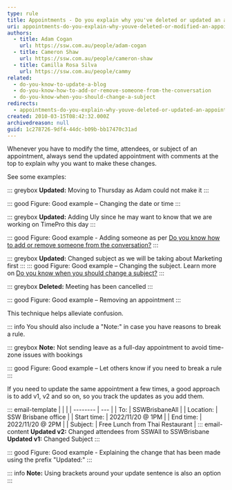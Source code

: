 ```yaml
---
type: rule
title: Appointments - Do you explain why you've deleted or updated an appointment?
uri: appointments-do-you-explain-why-youve-deleted-or-modified-an-appointment
authors:
  - title: Adam Cogan
    url: https://ssw.com.au/people/adam-cogan
  - title: Cameron Shaw
    url: https://ssw.com.au/people/cameron-shaw
  - title: Camilla Rosa Silva
    url: https://ssw.com.au/people/cammy
related:
  - do-you-know-to-update-a-blog
  - do-you-know-how-to-add-or-remove-someone-from-the-conversation
  - do-you-know-when-you-should-change-a-subject
redirects:
  - appointments-do-you-explain-why-youve-deleted-or-updated-an-appointment
created: 2010-03-15T08:42:32.000Z
archivedreason: null
guid: 1c278726-9df4-44dc-b09b-bb17470c31ad
---
```

Whenever you have to modify the time, attendees, or subject of an appointment, always send the updated appointment with comments at the top to explain why you want to make these changes.

<!--endintro-->

See some examples:

::: greybox
**Updated:** Moving to Thursday as Adam could not make it
:::

::: good
Figure: Good example – Changing the date or time
:::

::: greybox
**Updated:** Adding Uly since he may want to know that we are working on TimePro this day
:::

::: good
Figure: Good example - Adding someone as per [Do you know how to add or remove someone from the conversation?](/do-you-know-how-to-add-or-remove-someone-from-the-conversation)
:::

::: greybox
**Updated:** Changed subject as we will be taking about Marketing first
:::
::: good
Figure: Good example – Changing the subject. Learn more on [Do you know when you should change a subject?](/do-you-know-when-you-should-change-a-subject)
:::

::: greybox
**Deleted:** Meeting has been cancelled
:::

::: good
Figure: Good example – Removing an appointment
:::

This technique helps alleviate confusion.

::: info 
You should also include a "Note:" in case you have reasons to break a rule.

::: greybox
**Note:** Not sending leave as a full-day appointment to avoid time-zone issues with bookings 

::: good
Figure: Good example – Let others know if you need to break a rule
:::

If you need to update the same appointment a few times, a good approach is to add v1, v2 and so on, so you track the updates as you add them.

::: email-template
|          |     |
| -------- | --- |
| To:      | SSWBrisbaneAll |
| Location:      | SSW Brisbane office |
| Start time:      | 2022/11/20 @ 1PM |
| End time:      | 2022/11/20 @ 2PM |
| Subject: | Free Lunch from Thai Restaurant |
::: email-content
**Updated v2:** Changed attendees from SSWAll to SSWBrisbane <br>
**Updated v1:** Changed Subject
:::

::: good
Figure: Good example - Explaining the change that has been made using the prefix "Updated:"
:::

::: info
**Note:** Using brackets around your update sentence is also an option 
:::